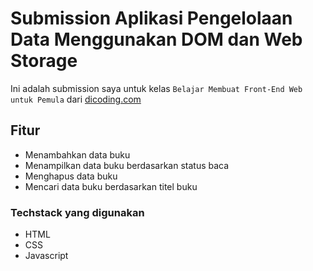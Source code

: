 # Submission Aplikasi Pengelolaan Data Menggunakan DOM dan Web Storage

Ini adalah submission saya untuk kelas `Belajar Membuat Front-End Web untuk Pemula` dari [dicoding.com](dicoding.com)

## Fitur

- Menambahkan data buku
- Menampilkan data buku berdasarkan status baca
- Menghapus data buku
- Mencari data buku berdasarkan titel buku

### Techstack yang digunakan

- HTML
- CSS
- Javascript
